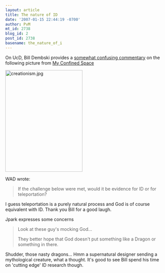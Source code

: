 ```yaml
---
layout: article
title: The nature of ID
date: '2007-01-15 22:44:19 -0700'
author: PvM
mt_id: 2738
blog_id: 2
post_id: 2738
basename: the_nature_of_i
---
```

On UcD, Bill Dembski provides a [somewhat confusing commentary](http://www.uncommondescent.com/archives/1958) on the following picture from [My Confined Space](http://www.myconfinedspace.com/2007/01/06/intelligent-design-zoo/)

[<img src="http://www.pandasthumb.org/creationism-thumb.jpg" alt="creationism.jpg" width="243" height="320" />](http://www.pandasthumb.org/creationism.jpg)

WAD wrote:

> If the challenge below were met, would it be evidence for ID or for teleportation?

I guess teleportation is a purely natural process and God is of course equivalent with ID. Thank you Bill for a good laugh.

Jpark expresses some concerns

> Look at these guy's mocking God...
> 
> They better hope that God doesn't put something like a Dragon or something in there.

Shudder, those nasty dragons... Hmm a supernatural designer sending a mythological creature, what a thought.
It's good to see Bill spend his time on 'cutting edge' ID research though.

